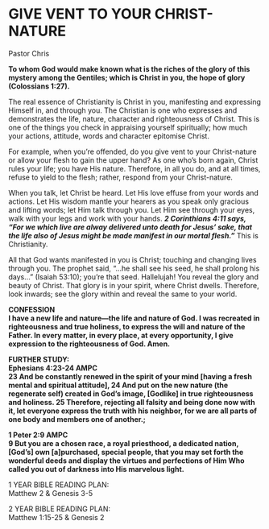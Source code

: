 
# GIVE VENT TO YOUR CHRIST-NATURE
Pastor Chris

**To whom God would make known what is the riches of the glory of this mystery among the Gentiles; which is Christ in you, the hope of glory  (Colossians 1:27).** 

The real essence of Christianity is Christ in you, manifesting and expressing Himself in, and through you. The Christian is one who expresses and demonstrates the life, nature, character and righteousness of Christ. This is one of the things you check in appraising yourself spiritually; how much your actions, attitude, words and character epitomise Christ. 

For example, when you’re offended, do you give vent to your Christ-nature or allow your flesh to gain the upper hand? As one who’s born again, Christ rules your life; you have His nature. Therefore, in all you do, and at all times, refuse to yield to the flesh; rather, respond from your Christ-nature. 

When you talk, let Christ be heard. Let His love effuse from your words and actions. Let His wisdom mantle your hearers as you speak only gracious and lifting words; let Him talk through you. Let Him see through your eyes, walk with your legs and work with your hands. **_2 Corinthians 4:11 says, “For we which live are alway delivered unto death for Jesus’ sake, that the life also of Jesus might be made manifest in our mortal flesh.”_** This is Christianity.

All that God wants manifested in you is Christ; touching and changing lives through you. The prophet said, “…he shall see his seed, he shall prolong his days…” (Isaiah 53:10); you’re that seed. Hallelujah! You reveal the glory and beauty of Christ. That glory is in your spirit, where Christ dwells. Therefore, look inwards; see the glory within and reveal the same to your world.

**CONFESSION<br>
I have a new life and nature—the life and nature of God. I was recreated in righteousness and true holiness, to express the will and nature of the Father. In every matter, in every place, at every opportunity, I give expression to the righteousness of God. Amen.**

**FURTHER STUDY:<br>
Ephesians 4:23-24 AMPC<br>
23 And be constantly renewed in the spirit of your mind [having a fresh mental and spiritual attitude],
24 And put on the new nature (the regenerate self) created in God’s image, [Godlike] in true righteousness and holiness.
25 Therefore, rejecting all falsity and being done now with it, let everyone express the truth with his neighbor, for we are all parts of one body and members one of another.;**

**1 Peter 2:9 AMPC<br>
9 But you are a chosen race, a royal priesthood, a dedicated nation, [God’s] own [a]purchased, special people, that you may set forth the wonderful deeds and display the virtues and perfections of Him Who called you out of darkness into His marvelous light.**

1 YEAR BIBLE READING PLAN:<br>Matthew 2 & Genesis 3-5

2 YEAR BIBLE READING PLAN:<br>Matthew 1:15-25 & Genesis 2
